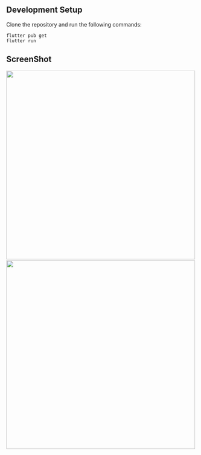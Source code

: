 

## Development Setup
Clone the repository and run the following commands:
```
flutter pub get
flutter run
```

## ScreenShot

<img src="assets/screenshot/one.png" height="500em" />&nbsp;<img src="assets/screenshot/two.png" height="500em" />

